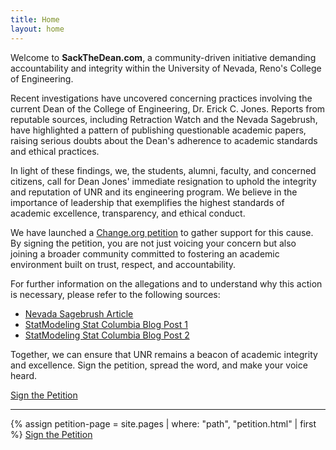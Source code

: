 ```yaml
---
title: Home
layout: home
---
```


Welcome to **SackTheDean.com**, a community-driven initiative demanding accountability and integrity within the University of Nevada, Reno's College of Engineering.

Recent investigations have uncovered concerning practices involving the current Dean of the College of Engineering, Dr. Erick C. Jones. Reports from reputable sources, including Retraction Watch and the Nevada Sagebrush, have highlighted a pattern of publishing questionable academic papers, raising serious doubts about the Dean's adherence to academic standards and ethical practices.

In light of these findings, we, the students, alumni, faculty, and concerned citizens, call for Dean Jones' immediate resignation to uphold the integrity and reputation of UNR and its engineering program. We believe in the importance of leadership that exemplifies the highest standards of academic excellence, transparency, and ethical conduct.

We have launched a [Change.org petition](https://www.change.org/p/resign-dean-jones) to gather support for this cause. By signing the petition, you are not just voicing your concern but also joining a broader community committed to fostering an academic environment built on trust, respect, and accountability.

For further information on the allegations and to understand why this action is necessary, please refer to the following sources:

- [Nevada Sagebrush Article](https://nevadasagebrush.com/2024/02/07/unr-dean-of-engineerings-questionable-research-papers-arise/)
- [StatModeling Stat Columbia Blog Post 1](https://statmodeling.stat.columbia.edu/2024/02/06/its-bezzle-time-the-dean-of-engineering-at-the-university-of-nevada-gets-paid-372127-a-year-and-wrote-a-paper-thats-so-bad-you-cant-believe-it-i-mean-really-you-have-to-take-a-look-at-t/)
- [StatModeling Stat Columbia Blog Post 2](https://statmodeling.stat.columbia.edu/2024/02/12/torment-executioners-in-reno-nevada/)

Together, we can ensure that UNR remains a beacon of academic integrity and excellence. Sign the petition, spread the word, and make your voice heard.

[Sign the Petition](https://www.change.org/p/resign-dean-jones)

----

{% assign petition-page = site.pages | where: "path", "petition.html" | first %}
<a class="petition-link" href="{{ petition-page.petition_url }}">Sign the Petition</a>
